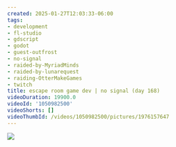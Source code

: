 ```yaml
---
created: 2025-01-27T12:03:33-06:00
tags:
- development
- fl-studio
- gdscript
- godot
- guest-outfrost
- no-signal
- raided-by-MyriadMinds
- raided-by-lunarequest
- raiding-OtterMakeGames
- twitch
title: escape room game dev | no signal (day 168)
videoDuration: 19900.0
videoId: '1050982500'
videoShorts: []
videoThumbId: /videos/1050982500/pictures/1976157647
---
```


![](20250127180333.jpg)
